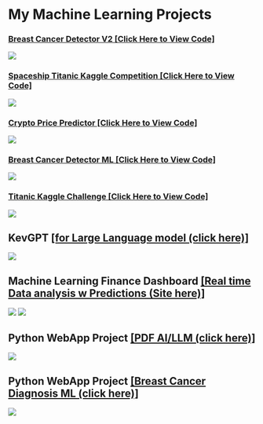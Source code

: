 # My Machine Learning Projects

### [Breast Cancer Detector V2 [Click Here to View Code]](https://github.com/KevinGastelum/MyMachineLearning/blob/main/BreastCancerDetectorV2.ipynb)
<img src="images/5.BreastCancerDetectorV2.png" >

### [Spaceship Titanic Kaggle Competition [Click Here to View Code]](https://github.com/KevinGastelum/MyMachineLearning/blob/main/Spaceship_End_to_End.ipynb)
<img src="images/4.Spaceship_titanic.png" >

### [Crypto Price Predictor [Click Here to View Code]](https://github.com/KevinGastelum/MyMachineLearning/blob/main/CryptoPricePredictor.ipynb)
<!--![](images/3.CryptoPredictor.png) -->
<img src="images/3.CryptoPredictor.png" >

### [Breast Cancer Detector ML [Click Here to View Code]](https://github.com/KevinGastelum/MyMachineLearning/blob/main/breastCancer.ipynb)
<!--![](images/1.BreastCancerSampleImage.png) -->
<img src="images/1.BreastCancerSampleImage.png" >

### [Titanic Kaggle Challenge [Click Here to View Code]](https://github.com/KevinGastelum/MyMachineLearning/blob/main/Titanic.ipynb)
<!--![](images/2.TitanicSample.png) -->
<img src="images/2.TitanicSample.png" >

## KevGPT [[for Large Language model (click here)]](https://kevgpt.streamlit.app/)
<img src="images/KevGPT_img.png">

## Machine Learning Finance Dashboard [[Real time Data analysis w Predictions (Site here)]](https://my-finance-app-git-main-kevingastelum.vercel.app/)
<img src="images/FinanceDashboard.png">
<img src="images/FinancePredictions.png">

## Python WebApp Project [[PDF AI/LLM (click here)]](https://kevingastelum-pdf-ai-app-app-se8ck0.streamlit.app/)
<img src="images/kevins_pdf_ai_.png">

## Python WebApp Project [[Breast Cancer Diagnosis ML (click here)]](https://kevingastelum-cancer-diagnosis-app-appmain-8rtucj.streamlit.app/)
<img src="images/Streamlitapp.png">

<!-- -->
<!-- -->
<!-- -->
<!-- -->
<!-- -->
<!-- -->
<!-- -->
<!-- -->
<!-- -->
<!-- -->
<!-- -->
<!-- -->
<!-- -->
<!-- -->
<!-- -->
<!-- -->
<!-- -->
<!-- -->
<!-- -->
<!-- -->
<!-- -->
<!-- -->
<!-- -->
<!-- -->
<!-- -->
<!-- -->
<!-- -->
<!-- -->
<!-- -->
<!-- -->
<!-- -->
<!-- -->
